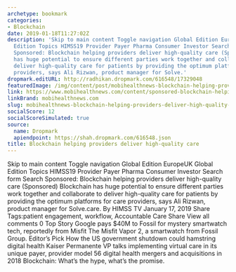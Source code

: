 ```yaml
---
archetype: bookmark
categories:
- Blockchain
date: 2019-01-18T11:27:02Z
description: 'Skip to main content Toggle navigation Global Edition EuropeUK Global
  Edition Topics HIMSS19 Provider Payer Pharma Consumer Investor Search form Search
  Sponsored: Blockchain helping providers deliver high-quality care (Sponsored) Blockchain
  has huge potential to ensure different parties work together and collaborate to
  deliver high-quality care for patients by providing the optimum platforms for care
  providers, says Ali Rizwan, product manager for Solve.'
dropmark.editURL: http://radhikan.dropmark.com/616548/17329048
featuredImage: /img/content/post/mobihealthnews-blockchain-helping-providers-deliver-high-quality-care.JPG
link: https://www.mobihealthnews.com/content/sponsored-blockchain-helping-providers-deliver-high-quality-care
linkBrand: mobihealthnews.com
slug: mobihealthnews-blockchain-helping-providers-deliver-high-quality-care
socialScore: 12
socialScoreSimulated: true
source:
  name: Dropmark
  apiendpoint: https://shah.dropmark.com/616548.json
title: Blockchain helping providers deliver high-quality care
---
```

Skip to main content Toggle navigation Global Edition EuropeUK Global Edition Topics HIMSS19 Provider Payer Pharma Consumer Investor Search form Search Sponsored: Blockchain helping providers deliver high-quality care (Sponsored) Blockchain has huge potential to ensure different parties work together and collaborate to deliver high-quality care for patients by providing the optimum platforms for care providers, says Ali Rizwan, product manager for Solve.care. By HIMSS TV January 17, 2019 Share Tags:patient engagement, workflow, Accountable Care Share View all comments 0 Top Story Google pays $40M to Fossil for mystery smartwatch tech, reportedly from Misfit The Misfit Vapor 2, a smartwatch from Fossil Group. Editor’s Pick How the US government shutdown could hamstring digital health Kaiser Permanente VP talks implementing virtual care in its unique payer, provider model 56 digital health mergers and acquisitions in 2018 Blockchain: What’s the hype, what’s the promise.

